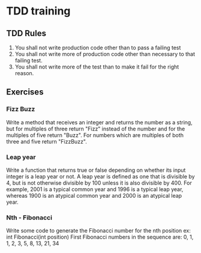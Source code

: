# TDD training 

## TDD Rules

1. You shall not write production code other than to pass a failing test
1. You shall not write more of production code other than necessary to that failing test.
1. You shall not write more of the test than to make it fail for the right reason.

## Exercises

### Fizz Buzz

Write a method that receives an integer and returns the number as a string, but for multiples of three return "Fizz" instead of the number and for the multiples of five return "Buzz". For numbers which are multiples of both three and five return "FizzBuzz".

### Leap year

Write a function that returns true or false depending on whether its input integer is a leap year or not. A leap year is defined as one that is divisible by 4, but is not otherwise divisible by 100 unless it is also divisible by 400. For example, 2001 is a typical common year and 1996 is a typical leap year, whereas 1900 is an atypical common year and 2000 is an atypical leap year.

### Nth - Fibonacci

Write some code to generate the Fibonacci number for the nth position ex: 
int Fibonacci(int position)
First Fibonacci numbers in the sequence are: 0, 1, 1, 2, 3, 5, 8, 13, 21, 34
